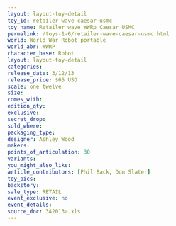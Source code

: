 ```yaml
---
layout: layout-toy-detail 
toy_id: retailer-wave-caesar-usmc
toy_name: Retailer wave WWRp Caesar USMC
permalink: /toys-1-6/retailer-wave-caesar-usmc.html
world: World War Robot portable
world_abr: WWRP
character_base: Robot
layout: layout-toy-detail
categories: 
release_date: 3/12/13
release_price: $65 USD
scale: one twelve
size: 
comes_with: 
edition_qty: 
exclusive: 
secret_drop: 
sold_where: 
packaging_type: 
designer: Ashley Wood
makers: 
points_of_articulation: 30
variants: 
you_might_also_like: 
article_contributors: [Phil Back, Don Slater]
toy_pics: 
backstory: 
sale_type: RETAIL
event_exclusive: no
event_details: 
source_doc: 3A2013a.xls
---
```


